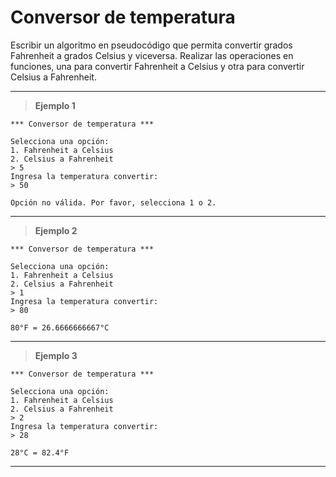 ﻿# Conversor de temperatura

Escribir un algoritmo en pseudocódigo que permita convertir grados Fahrenheit a grados Celsius y viceversa. 
Realizar las operaciones en funciones, una para convertir Fahrenheit a Celsius y otra para convertir Celsius 
a Fahrenheit.

---

> **Ejemplo 1**

```
*** Conversor de temperatura ***

Selecciona una opción:
1. Fahrenheit a Celsius
2. Celsius a Fahrenheit
> 5
Ingresa la temperatura convertir:
> 50

Opción no válida. Por favor, selecciona 1 o 2.
```

---

> **Ejemplo 2**

```
*** Conversor de temperatura ***

Selecciona una opción:
1. Fahrenheit a Celsius
2. Celsius a Fahrenheit
> 1
Ingresa la temperatura convertir:
> 80

80°F = 26.6666666667°C
```

---

> **Ejemplo 3**

```
*** Conversor de temperatura ***

Selecciona una opción:
1. Fahrenheit a Celsius
2. Celsius a Fahrenheit
> 2
Ingresa la temperatura convertir:
> 28

28°C = 82.4°F
```

---
